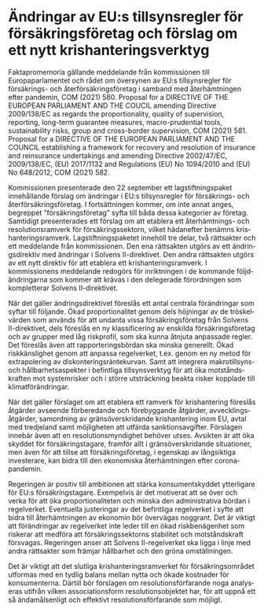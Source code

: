 # Ändringar av EU:s tillsynsregler för försäkringsföretag och förslag om ett nytt krishanteringsverktyg

Faktapromemoria gällande meddelande från kommissionen till Europaparlamentet och rådet om översynen av EU:s tillsynsregler för försäkrings\- och återförsäkringsföretag i samband med återhämtningen efter pandemin, COM (2021\) 580\.
Proposal for a DIRECTIVE OF THE EUROPEAN PARLIAMENT AND THE COUCIL amending Directive 2009/138/EC as regards the proportionality, quality of supervision, reporting, long\-term guarantee measures, macro\-prudential tools, sustainability risks, group and cross\-border supervision, COM (2021\) 581\.
Proposal for a DIRECTIVE OF THE EUROPEAN PARLIAMENT AND THE COUNCIL establishing a framework for recovery and resolution of insurance and reinsurance undertakings and amending Directive 2002/47/EC, 2009/138/EC, (EU) 2017/1132 and Regulations (EU) No 1094/2010 and (EU) No 648/2012, COM (2021\) 582\.

Kommissionen presenterade den 22 september ett lagstiftningspaket innehållande förslag om ändringar i EU:s tillsynsregler för försäkrings\- och åter­försäkrings­företag. I fortsät­tningen kommer, om inte annat anges, begreppet ”försäkringsföretag” syfta till båda dessa kategorier av företag. Samtidigt presenterades ett förslag om att etablera ett återhämtnings\- och resolutions­ramverk för försäk­rings­sektorn, vilket hädanefter benämns kris­hanterings­­ramverk. Lagstiftningspaketet innehöll tre delar, två rättsakter och ett meddelande från kommissionen. Den ena rättsakten utgörs av ett änd­rin­g­s­­­direktiv med ändringar i Solvens II\-direktivet. Den andra rättsakten utgörs av ett nytt direktiv för att etablera ett krishanteringsramverk. I kommissionens meddelande redogörs för inriktningen i de kommande följd­änd­ring­arna som kommer att krävas i den delegerade förordningen som kompletterar Solvens II\-direktivet.

När det gäller ändringsdirektivet föreslås ett antal centrala förändringar som syftar till följande. Ökad proportionalitet genom dels höjningar av de tröskel­värden som används för att undanta vissa försäkrings­företag från Solvens II\-direktivet, dels föreslås en ny klassificering av enskilda försäkringsföretag och av grupper med låg riskprofil, som ska kunna åtnjuta anpassade regler. Det föreslås även att rapporteringsbördan ska minska generellt. Ökad riskkänslighet genom att anpassa regelverket, t.ex. genom en ny metod för extra­polering av diskonteringsräntekurvan. Samt att integrera makrotillsyns\- och hållbarhetsaspekter i befintliga tillsynsverktyg för att öka motstånds­kraften mot systemrisker och i större utsträckning beakta risker kopplade till klimat­förändringar.

När det gäller förslaget om att etablera ett ramverk för krishantering föreslås åtgärder avseende förberedande och förebyggande åtgärder, avvecklings­åtgärder, samordning av gränsöverskridande krishantering inom EU, avtal med tredjeland samt möjligheten att utfärda sanktionsavgifter. Förslagen inne­­­bär även att en resolutionsmyndighet behöver utses. Avsikten är att öka skyddet för försäkringstagare, framför allt i gränsöverskridande situationer, men även för att tillse att försäkringsföretag, i egenskap av långsiktiga investerare, kan bidra till den ekonomiska återhämtningen efter corona­pandemin.

Regeringen är positiv till ambitionen att stärka konsumentskyddet ytterligare för EU:s försäkringstagare. Exempelvis är det motiverat att se över och verka för att öka proportion­aliteten och minska den administrativa bördan i regelverket. Eventuella justeringar av det befintliga regelverket i syfte att bidra till återhämtningen av ekonomin bör övervägas nog­grant. Det är viktigt att förändringar av regelverket inte leder till en ökad riskbenägenhet som riskerar att medföra att försäkrings­sektorns stabilitet och motståndskraft försvagas. Regeringen anser att Solvens II\-regelverket ska ligga i linje med andra rättsakter som främjar hållbarhet och den gröna omställningen.

Det är viktigt att det slutliga krishanteringsramverket för försäkringsområdet utformas med en tydlig balans mellan nytta och ökade kostnader för konsumenterna. Därtill bör förslagen om resolutionsförfarande noga analy­s­eras utifrån vilken associationsform resolutionsobjektet har, för att uppnå ett så ändamålsenligt och effektivt resolutionsförfarande som möjligt.
